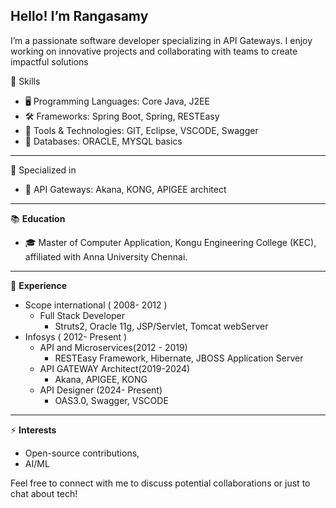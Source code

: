 ## Hello! I’m Rangasamy

I’m a passionate software developer specializing in API Gateways. I enjoy working on innovative projects and collaborating with teams to create impactful solutions

🔧 Skills
* 🖥️ Programming Languages: Core Java, J2EE
* 🛠️ Frameworks: Spring Boot, Spring, RESTEasy
* 🔨 Tools & Technologies: GIT, Eclipse, VSCODE, Swagger
* 💾 Databases: ORACLE, MYSQL basics
---  
🌟 Specialized in
* 🔗 API Gateways: Akana, KONG, APIGEE architect
---
📚 **Education**
* 🎓 Master of Computer Application, Kongu Engineering College (KEC), affiliated with Anna University Chennai.
---
💼 **Experience** 
* Scope international ( 2008- 2012 ) 
  - Full Stack Developer  
    - Struts2, Oracle 11g, JSP/Servlet, Tomcat webServer
* Infosys ( 2012- Present ) 
    - API and Microservices(2012 - 2019)
        - RESTEasy Framework, Hibernate, JBOSS Application Server<br />
    - API GATEWAY Architect(2019-2024)
        - Akana, APIGEE, KONG
    - API Designer (2024- Present)
        - OAS3.0, Swagger, VSCODE
---
⚡ **Interests**
* Open-source contributions,
* AI/ML

Feel free to connect with me to discuss potential collaborations or just to chat about tech!


